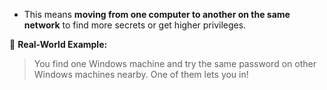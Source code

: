 - This means **moving from one computer to another on the same network** to find more secrets or get higher privileges.

🧪 **Real-World Example:**

> You find one Windows machine and try the same password on other Windows machines nearby. One of them lets you in!